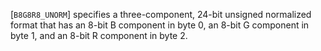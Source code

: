 [`B8G8R8_UNORM`] specifies a three-component, 24-bit
unsigned normalized format that has an 8-bit B component in byte 0, an
8-bit G component in byte 1, and an 8-bit R component in byte 2.